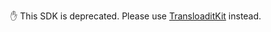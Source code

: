 ✋ This SDK is deprecated. Please use [TransloaditKit](https://github.com/transloadit/TransloaditKit) instead.
